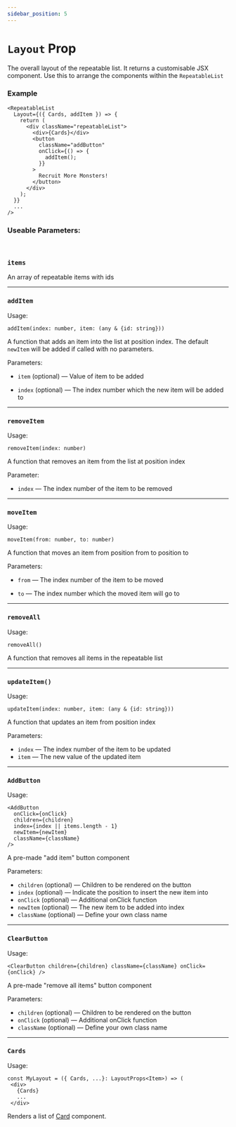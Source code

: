 ```yaml
---
sidebar_position: 5
---
```


# `Layout` Prop

The overall layout of the repeatable list. It returns a customisable JSX component. Use this to arrange the components within the `RepeatableList`

### Example

```tsx
<RepeatableList
  Layout={({ Cards, addItem }) => {
    return (
      <div className="repeatableList">
        <div>{Cards}</div>
        <button
          className="addButton"
          onClick={() => {
            addItem();
          }}
        >
          Recruit More Monsters!
        </button>
      </div>
    );
  }}
  ...
/>
```

### Useable Parameters:

<br/>

### `items`

An array of repeatable items with ids

---

### `addItem`

Usage:

`addItem(index: number, item: (any & {id: string}))`

A function that adds an item into the list at position index. The default `newItem` will be added if called with no parameters.

Parameters:

- `item` (optional) — Value of item to be added

- `index` (optional) — The index number which the new item will be added to

---

### `removeItem`

Usage:

`removeItem(index: number)`

A function that removes an item from the list at position index

Parameter:

- `index` — The index number of the item to be removed

---

### `moveItem`

Usage:

`moveItem(from: number, to: number)`

A function that moves an item from position from to position to

Parameters:

- `from` — The index number of the item to be moved

- `to` — The index number which the moved item will go to

---

### `removeAll`

Usage:

`removeAll()`

A function that removes all items in the repeatable list

---

### `updateItem()`

Usage:

`updateItem(index: number, item: (any & {id: string}))`

A function that updates an item from position index

Parameters:

- `index` — The index number of the item to be updated
- `item` — The new value of the updated item

---

### `AddButton`

Usage:

```tsx
<AddButton
  onClick={onClick}
  children={children}
  index={index || items.length - 1}
  newItem={newItem}
  className={className}
/>
```

A pre-made "add item" button component

Parameters:

- `children` (optional) — Children to be rendered on the button
- `index` (optional) — Indicate the position to insert the new item into
- `onClick` (optional) — Additional onClick function
- `newItem` (optional) — The new item to be added into index
- `className` (optional) — Define your own class name

---

### `ClearButton`

Usage:

```tsx
<ClearButton children={children} className={className} onClick={onClick} />
```

A pre-made "remove all items" button component

Parameters:

- `children` (optional) — Children to be rendered on the button
- `onClick` (optional) — Additional onClick function
- `className` (optional) — Define your own class name

---

### `Cards`

Usage:

```tsx
const MyLayout = ({ Cards, ...}: LayoutProps<Item>) => (
 <div>
   {Cards}
   ...
 </div>
```

Renders a list of [Card](/docs/repeatable-list/card) component.
